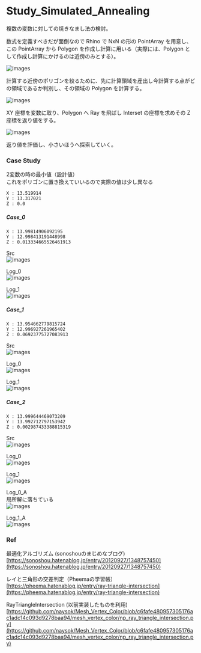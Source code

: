 # Study_Simulated_Annealing  


複数の変数に対しての焼きなまし法の検討。  


数式を定義すべきだが面倒なので Rhino で NxN の形の PointArray を用意し、この PointArray から Polygon を作成し計算に用いる（実際には、Polygon として作成し計算にかけるのは近傍のみとする）。  

![images](_images/image_1.png)  

計算する近傍のポリゴンを絞るために、先に計算領域を産出し今計算する点がどの領域であるか判別し、その領域の Polygon を計算する。  

![images](_images/image_2.png)  

XY 座標を変数に取り、Polygon へ Ray を飛ばし Interset の座標を求めその Z 座標を返り値をする。  

![images](_images/image_0.png)  

返り値を評価し、小さいほうへ探索していく。  




### Case Study  

2変数の時の最小値（設計値）  
これをポリゴンに置き換えていいるので実際の値は少し異なる  

```
X : 13.519914  
Y : 13.317021
Z : 0.0
```


##### Case_0  

```
X : 13.99814906092195
Y : 12.998413191448998
Z : 0.013334665526461913
```

Src  
![images](_images/case_0_0.png)  

Log_0  
![images](_images/case_0_1.png)  

Log_1  
![images](_images/case_0_2.png)  


##### Case_1  

```
X : 13.954662779815724
Y : 12.996927261965402
Z : 0.06923775727083913
```

Src  
![images](_images/case_1_0.png)  


Log_0  
![images](_images/case_1_1.png)  

Log_1  
![images](_images/case_1_2.png)  


##### Case_2  

```
X : 13.999644469073209
Y : 13.992712797153942
Z : 0.002987433388815319
```

Src  
![images](_images/case_2_0.png)  

Log_0  
![images](_images/case_2_1.png)  

Log_1  
![images](_images/case_2_2.png)  


Log_0_A  
局所解に落ちている  
![images](_images/case_2_1_a.png)  

Log_1_A  
![images](_images/case_2_2_a.png)  




### Ref  


最適化アルゴリズム (sonoshouのまじめなブログ)  
  [https://sonoshou.hatenablog.jp/entry/20120927/1348757450](https://sonoshou.hatenablog.jp/entry/20120927/1348757450)  


レイと三角形の交差判定（Pheemaの学習帳）  
  [https://pheema.hatenablog.jp/entry/ray-triangle-intersection](https://pheema.hatenablog.jp/entry/ray-triangle-intersection)  


RayTriangleIntersection (以前実装したものを利用)  
  [https://github.com/naysok/Mesh_Vertex_Color/blob/c6fafe480957305176ac1adc14c093d9278baa94/mesh_vertex_color/np_ray_triangle_intersection.py](https://github.com/naysok/Mesh_Vertex_Color/blob/c6fafe480957305176ac1adc14c093d9278baa94/mesh_vertex_color/np_ray_triangle_intersection.py)  